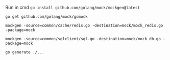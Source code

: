 Run in cmd
`go install github.com/golang/mock/mockgen@latest`

`go get github.com/golang/mock/gomock`

`mockgen -source=common/cache/redis.go -destination=mock/mock_redis.go -package=mock`

`mockgen -source=common/sqlclient/sql.go -destination=mock/mock_db.go -package=mock`

`go generate ./...`